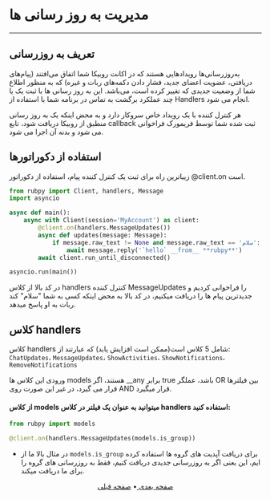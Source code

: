 # مدیریت به روز رسانی ها
___
## تعریف به روزرسانی
به‌روزرسانی‌ها رویدادهایی هستند که در اکانت روبیکا شما اتفاق می‌افتند (پیام‌های دریافتی، عضویت اعضای جدید، فشار دادن دکمه‌های ربات و غیره) که به منظور اطلاع شما از وضعیت جدیدی که تغییر کرده است، می‌باشد. این به روز رسانی ها با ثبت یک یا چند عملکرد برگشت به تماس در برنامه شما با استفاده از Handlers انجام می شود.

هر کنترل کننده با یک رویداد خاص سروکار دارد و به محض اینکه یک به روز رسانی منطبق از روبیکا دریافت شود، تابع callback ثبت شده شما توسط فریمورک فراخوانی می شود و بدنه آن اجرا می شود.

## استفاده از دکوراتورها
زیباترین راه برای ثبت یک کنترل کننده پیام، استفاده از دکوراتور  @client.on است.
```python
from rubpy import Client, handlers, Message
import asyncio

async def main():
    async with Client(session='MyAccount') as client:
        @client.on(handlers.MessageUpdates())
        async def updates(message: Message):
            if message.raw_text != None and message.raw_text == 'سلام':
                await message.reply('`hello` __from__ **rubpy**')
        await client.run_until_disconnected()

asyncio.run(main())
```
در کد بالا از کلاس handlers کنترل کننده MessageUpdates را فراخوانی کردیم و جدیدترین پیام ها را دریافت میکنیم، در کد بالا به محض اینکه کسی به شما "سلام" کند ربات به او پاسخ میدهد.
## کلاس handlers
کلاس handlers شامل 5 کلاس است(ممکن است افزایش یابد) که عبارتند از: `ChatUpdates`، `MessageUpdates`، `ShowActivities`، `ShowNotifications`، `RemoveNotifications`

ورودی این کلاس ها models هستند، اگر __any برابر true باشد، عملگر OR بین فیلترها قرار می گیرد، در غیر این صورت روی AND قرار میگیرد.
#### از کلاس models میتوانید به عنوان یک فیلتر در کلاس handlers استفاده کنید:
```python
from rubpy import models

@client.on(handlers.MessageUpdates(models.is_group))
```
* در مثال بالا ما از `models.is_group` برای دریافت آپدیت های گروه ها استفاده کرده ایم، این یعنی اگر به روزرسانی جدیدی دریافت کنیم، فقط به روزرسانی های گروه را برای ما دریافت میکند. 

<p align="center">
    <a href="https://github.com/shayanheidari01/rubika/blob/master/docs/Error-Handling.md">
        صفحه بعدی
    </a>
  •
  <a href="https://github.com/shayanheidari01/rubika/blob/master/docs/Authorization.md">
        صفحه قبلی
    </a>
</p>
